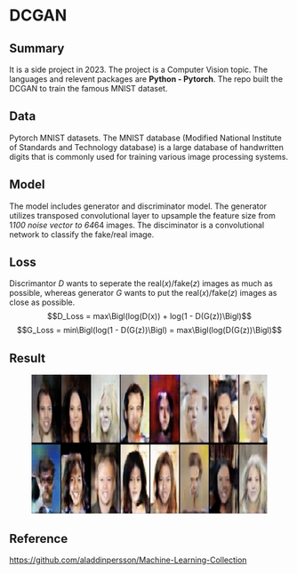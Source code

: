# DCGAN
## Summary
It is a side project in 2023. The project is a Computer Vision topic. The languages and relevent packages are **Python - Pytorch**. The repo built the DCGAN to train the famous MNIST dataset. 
## Data
Pytorch MNIST datasets. The MNIST database (Modified National Institute of Standards and Technology database) is a large database of handwritten digits that is commonly used for training various image processing systems. 
## Model
The model includes generator and discriminator model. The generator utilizes transposed convolutional layer to upsample the feature size from 1*100 noise vector to 64*64 images. The disciminator is a convolutional network to classify the fake/real image.
## Loss
Discrimantor $D$ wants to seperate the real($x$)/fake($z$) images as much as possible, whereas generator $G$ wants to put the real($x$)/fake($z$) images as close as possible.
$$D_Loss = max\Bigl(log(D(x)) + log(1 - D(G(z))\Bigl)$$
$$G_Loss = min\Bigl(log(1 - D(G(z))\Bigl) = max\Bigl(log(D(G(z))\Bigl)$$
## Result
<figure>
  <img 
  src="DCGAN_sample_result.png" 
  alt="Results of sklearn models" 
  width="900" height="250">
</figure>

## Reference
https://github.com/aladdinpersson/Machine-Learning-Collection
